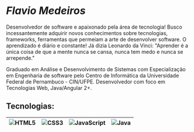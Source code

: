 # *Flavio Medeiros*
Desenvolvedor de software e apaixonado pela área de tecnologia!
Busco incessantemente adquirir novos conhecimentos sobre tecnologias, frameworks, ferramentas que permeiam a arte de desenvolver software. O aprendizado é diário e constante!
Já dizia Leonardo da Vinci: "Aprender é a única coisa de que a mente nunca se cansa, nunca tem medo e nunca se arrepende." 

Graduado em Análise e Desenvolvimento de Sistemas com Especialização em Engenharia de software pelo Centro de Informática da Universidade Federal de Pernambuco - CIN/UFPE. Desenvolvedor com foco em Tecnologias Web, Java/Angular 2+.

 ## Tecnologias: 

![HTML5](https://img.shields.io/badge/HTML5-660066?style=for-the-badge&logo=html5&logoColor=white) | ![CSS3](https://img.shields.io/badge/CSS3-660066?style=for-the-badge&logo=css3&logoColor=white) | ![JavaScript](https://img.shields.io/badge/JavaScript-660066?style=for-the-badge&logo=javascript&logoColor=white) | ![Java](https://img.shields.io/badge/Java-660066?style=for-the-badge&logo=java)
:--------: | :------: | :-------: | :-------: